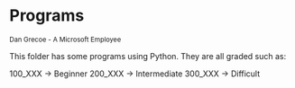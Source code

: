# Programs
<sub>Dan Grecoe - A Microsoft Employee </sub>

This folder has some programs using Python. They are all graded such as:

100_XXX -> Beginner
200_XXX -> Intermediate
300_XXX -> Difficult
